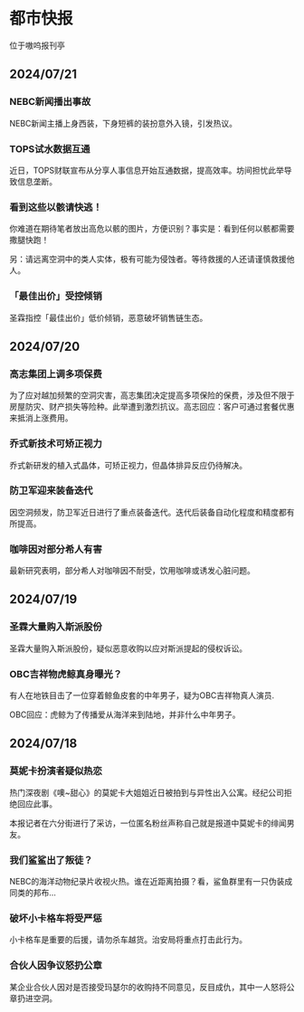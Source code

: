 # 都市快报

位于嗷呜报刊亭

## 2024/07/21

### NEBC新闻播出事故

NEBC新闻主播上身西装，下身短裤的装扮意外入镜，引发热议。

### TOPS试水数据互通

近日，TOPS财联宣布从分享人事信息开始互通数据，提高效率。坊间担忧此举导致信息垄断。

### 看到这些以骸请快逃！

你难道在期待笔者放出高危以骸的图片，方便识别？事实是：看到任何以骸都需要撒腿快跑！

另：请远离空洞中的类人实体，极有可能为侵蚀者。等待救援的人还请谨慎救援他人。

### 「最佳出价」受控倾销

圣霖指控「最佳出价」低价倾销，恶意破坏销售链生态。

## 2024/07/20

### 高志集团上调多项保费

为了应对越加频繁的空洞灾害，高志集团决定提高多项保险的保费，涉及但不限于房屋防灾、财产损失等险种。此举遭到激烈抗议。高志回应：客户可通过套餐优惠来抵消上涨费用。

### 乔式新技术可矫正视力

乔式新研发的植入式晶体，可矫正视力，但晶体排异反应仍待解决。

### 防卫军迎来装备迭代

因空洞频发，防卫军近日进行了重点装备迭代。迭代后装备自动化程度和精度都有所提高。

### 咖啡因对部分希人有害

最新研究表明，部分希人对咖啡因不耐受，饮用咖啡或诱发心脏问题。

## 2024/07/19

### 圣霖大量购入斯派股份

圣霖大量购入斯派股份，疑似恶意收购以应对斯派提起的侵权诉讼。

### OBC吉祥物虎鲸真身曝光？

有人在地铁目击了一位穿着鲸鱼皮套的中年男子，疑为OBC吉祥物真人演员.

OBC回应：虎鲸为了传播爱从海洋来到陆地，并非什么中年男子。



## 2024/07/18

### 莫妮卡扮演者疑似热恋

热门深夜剧《噢~甜心》的莫妮卡大姐姐近日被拍到与异性出入公寓。经纪公司拒绝回应此事。

本报记者在六分街进行了采访，一位匿名粉丝声称自己就是报道中莫妮卡的绯闻男友。

### 我们鲨鲨出了叛徒？

NEBC的海洋动物纪录片收视火热。谁在近距离拍摄？看，鲨鱼群里有一只伪装成同类的邦布...

### 破坏小卡格车将受严惩
小卡格车是重要的后援，请勿杀车越货。治安局将重点打击此行为。

### 合伙人因争议怒扔公章
某企业合伙人因对是否接受玛瑟尔的收购持不同意见，反目成仇，其中一人怒将公章扔进空洞。